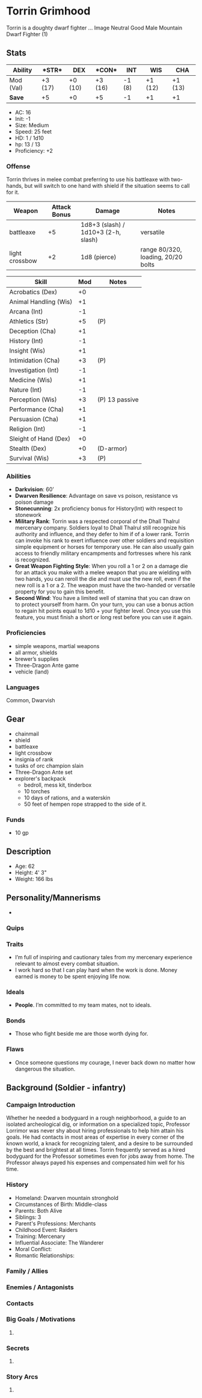 # Torrin Grimhood
Torrin is a doughty dwarf fighter ...
Image
Neutral Good Male Mountain Dwarf Fighter (1)
## Stats
|**Ability**|**\*STR\***|**DEX**|**\*CON\***|**INT**|**WIS**|**CHA**|
| ---- | ---- | ---- | ---- | ---- | ---- | ---- |
|Mod (Val)| +3 (17) | +0 (10) | +3 (16) | -1 (8) | +1 (12) | +1 (13) |
|**Save**| +5 | +0 | +5 | -1 | +1 | +1 |

- AC: 16
- Init: -1
- Size: Medium
- Speed: 25 feet
- HD: 1 / 1d10
- hp: 13 / 13
- Proficiency: +2

### Offense
Torrin thrives in melee combat preferring to use his battleaxe with two-hands, but will switch to one hand with shield if the situation seems to call for it.

| Weapon | Attack Bonus | Damage | Notes |
| ---- | ---- | ---- | ---- |
| battleaxe | +5 | 1d8+3 (slash) / 1d10+3 (2-h, slash) | versatile |
| light crossbow | +2 | 1d8 (pierce) | range 80/320, loading, 20/20 bolts|

| Skill | Mod | Notes
| ---- | ---- | ---- |
| Acrobatics (Dex) | +0 ||
| Animal Handling (Wis) | +1 ||
| Arcana (Int) | -1 ||
| Athletics (Str) | +5 | (P) |
| Deception (Cha) | +1 ||
| History (Int) | -1 ||
| Insight (Wis)| +1 ||
| Intimidation (Cha) | +3 | (P) |
| Investigation (Int) | -1 ||
| Medicine (Wis) | +1 ||
| Nature (Int) | -1 ||
| Perception (Wis) | +3 | (P) 13 passive |
| Performance (Cha) | +1 ||
| Persuasion (Cha) | +1 ||
| Religion (Int) | -1 ||
| Sleight of Hand (Dex) | +0 ||
| Stealth (Dex) | +0 | (D-armor)|
| Survival (Wis) | +3 | (P) |

### Abilities
- **Darkvision**: 60’
- **Dwarven Resilience**: Advantage on save vs poison, resistance vs poison damage
- **Stonecunning**: 2x proficiency bonus for History(Int) with respect to stonework
- **Military Rank**: Torrin was a respected corporal of the Dhall Thalrul mercenary company. Soldiers loyal to Dhall Thalrul still recognize his authority and influence, and they defer to him if of a lower rank. Torrin can invoke his rank to exert influence over other soldiers and requisition simple equipment or horses for temporary use. He can also usually gain access to friendly military encampments and fortresses where his rank is recognized.
- **Great Weapon Fighting Style**: When you roll a 1 or 2 on a damage die for an attack you make with a melee weapon that you are wielding with two hands, you can reroll the die and must use the new roll, even if the new roll is a 1 or a 2. The weapon must have the two-handed or versatile property for you to gain this benefit.
- **Second Wind**: You have a limited well of stamina that you can draw on to protect yourself from harm. On your turn, you can use a bonus action to regain hit points equal to 1d10 + your fighter level. Once you use this feature, you must finish a short or long rest before you can use it again.

### Proficiencies
- simple weapons, martial weapons
- all armor, shields
- brewer’s supplies
- Three-Dragon Ante game
- vehicle (land)

### Languages
Common,  Dwarvish

## Gear
- chainmail
- shield
- battleaxe
- light crossbow
- insignia of rank
- tusks of orc champion slain
- Three-Dragon Ante set
- explorer's backpack
	-  bedroll, mess kit, tinderbox
	- 10 torches
	- 10 days of rations, and a waterskin
	- 50 feet of hempen rope strapped to the side of it.

### Funds
- 10 gp

## Description
- Age: 62
- Height: 4' 3"
- Weight: 166 lbs

## Personality/Mannerisms
- 

### Quips

### Traits
- I’m full of inspiring and cautionary tales from my mercenary experience relevant to almost every combat situation.
- I work hard so that I can play hard when the work is done. Money earned is money to be spent enjoying life now.

### Ideals
- **People**. I’m committed to my team mates, not to ideals.

### Bonds
- Those who fight beside me are those worth dying for.

### Flaws
- Once someone questions my courage, I never back down no matter how dangerous the situation.

## Background (Soldier - infantry)


### Campaign Introduction
Whether he needed a bodyguard in a rough neighborhood, a guide to an isolated archeological dig, or information on a specialized topic, Professor Lorrimor was never shy about hiring professionals to help him attain his goals. He had contacts in most areas of expertise in every corner of the known world, a knack for recognizing talent, and a desire to be surrounded by the best and brightest at all times. Torrin frequently served as a hired bodyguard for the Professor sometimes even for jobs away from home. The Professor always payed his expenses and compensated him well for his time.

### History
- Homeland: Dwarven mountain stronghold
- Circumstances of Birth: Middle-class
- Parents: Both Alive
- Siblings: 3
- Parent's Professions: Merchants
- Childhood Event: Raiders
- Training: Mercenary
- Influential Associate: The Wanderer
- Moral Conflict: 
- Romantic Relationships: 

### Family / Allies

### Enemies / Antagonists

### Contacts

### Big Goals / Motivations

1. 

### Secrets
1.  

### Story Arcs
1. 